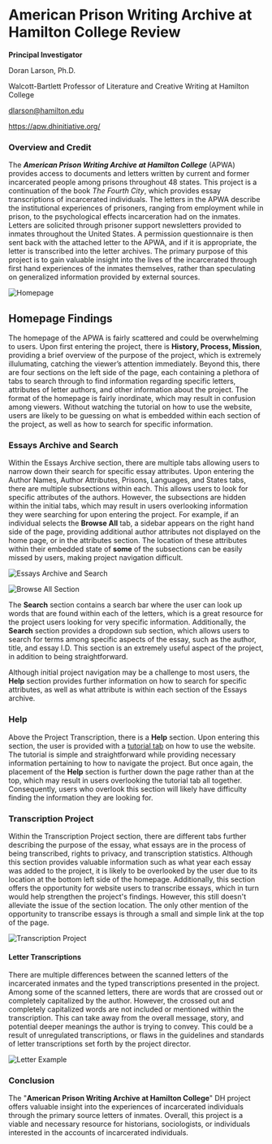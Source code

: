# American Prison Writing Archive at Hamilton College Review

**Principal Investigator**

Doran Larson, Ph.D.

Walcott-Bartlett Professor of Literature and Creative Writing at Hamilton College

dlarson@hamilton.edu

https://apw.dhinitiative.org/


### Overview and Credit
The _**American Prison Writing Archive at Hamilton College**_ (APWA) provides access to documents and letters written by current and former incarcerated people among prisons throughout 48 states. This project is a continuation of the book _The Fourth City_, which provides essay transcriptions of incarcerated individuals. The letters in the APWA describe the institutional experiences of prisoners, ranging from employment while in prison, to the psychological effects incarceration had on the inmates. Letters are solicited through prisoner support newsletters provided to inmates throughout the United States. A permission questionnaire is then sent back with the attached letter to the APWA, and if it is appropriate, the letter is transcribed into the letter archives. The primary purpose of this project is to gain valuable insight into the lives of the incarcerated through first hand experiences of the inmates themselves, rather than speculating on generalized information provided by external sources.


![Homepage](https://dtasselli246.github.io/Dominic-Tasselli-CNU/images/homepage.png)


## Homepage Findings
The homepage of the APWA is fairly scattered and could be overwhelming to users. Upon first entering the project, there is **History, Process, Mission**, providing a brief overview of the purpose of the project, which is extremely illulumating, catching the viewer’s attention immediately. Beyond this, there are four sections on the left side of the page, each containing a plethora of tabs to search through to find information regarding specific letters, attributes of letter authors, and other information about the project. The format of the homepage is fairly inordinate, which may result in confusion among viewers. Without watching the tutorial on how to use the website, users are likely to be guessing on what is embedded within each section of the project, as well as how to search for specific information. 


### Essays Archive and Search 
Within the Essays Archive section, there are multiple tabs allowing users to narrow down their search for specific essay attributes. Upon entering the Author Names, Author Attributes, Prisons, Languages, and States tabs, there are multiple subsections within each. This allows users to look for specific attributes of the authors. However, the subsections are hidden within the initial tabs, which may result in users overlooking information they were searching for upon entering the project. For example, if an individual selects the **Browse All** tab, a sidebar appears on the right hand side of the page, providing additional author attributes not displayed on the home page, or in the attributes section. The location of these attributes within their embedded state of **some** of the subsections can be easily missed by users, making project navigation difficult.


![Essays Archive and Search](https://dtasselli246.github.io/Dominic-Tasselli-CNU/images/left.png)


![Browse All Section](https://dtasselli246.github.io/Dominic-Tasselli-CNU/images/browseall.png)


The **Search** section contains a search bar where the user can look up words that are found within each of the letters, which is a great resource for the project users looking for very specific information. Additionally, the **Search** section provides a dropdown sub section, which allows users to search for terms among specific aspects of the essay, such as the author, title, and  essay I.D. This section is an extremely useful aspect of the project, in addition to being straightforward.


 Although initial project navigation may be a challenge to most users, the **Help** section provides further information on how to search for specific attributes, as well as what attribute is within each section of the Essays archive.


### Help
Above the Project Transcription, there is a **Help** section. Upon entering this section, the user is provided with a [tutorial tab](https://apw.dhinitiative.org/sites/all/custom/videos/apwa-tutorial.mp4) on how to use the website. The tutorial is simple and straightforward while providing necessary information pertaining to how to navigate the project. But once again, the placement of the **Help** section is further down the page rather than at the top, which may result in users overlooking the tutorial tab all together. Consequently, users who overlook this section will likely have difficulty finding the information they are looking for.


### Transcription Project
Within the Transcription Project section, there are different tabs further describing the purpose of the essay, what essays are in the process of being transcribed, rights to privacy, and transcription statistics. Although this section provides valuable information such as what year each essay was added to the project, it is likely to be overlooked by the user due to its location at the bottom left side of the homepage. Additionally, this section offers the opportunity for website users to transcribe essays, which in turn would help strengthen the project's findings. However, this still doesn't alleviate the issue of the section location. The only other mention of the opportunity to transcribe essays is through a small and simple link at the top of the page.


![Transcription Project](https://dtasselli246.github.io/Dominic-Tasselli-CNU/images/transcriptionproject.png)


#### Letter Transcriptions
There are multiple differences between the scanned letters of the incarcerated inmates and the typed transcriptions presented in the project. Among some of the scanned letters, there are words that are crossed out or completely capitalized by the author. However, the crossed out and completely capitalized words are not included or mentioned within the transcription. This can take away from the overall message, story, and potential deeper meanings the author is trying to convey. This could be a result of unregulated transcriptions, or flaws in the guidelines and standards of letter transcriptions set forth by the project director.


![Letter Example](https://dtasselli246.github.io/Dominic-Tasselli-CNU/images/crossandcaps.png)


### Conclusion
The "**American Prison Writing Archive at Hamilton College**" DH project offers valuable insight into the experiences of incarcerated individuals through the primary source letters of inmates. Overall, this project is a viable and necessary resource for historians, sociologists, or individuals interested in the accounts of incarcerated individuals.

